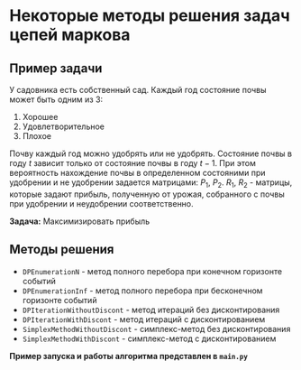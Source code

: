 # Некоторые методы решения задач цепей маркова

## Пример задачи

У садовника есть собственный сад. Каждый год состояние почвы может быть одним из 3:
 1. Хорошее
 2. Удовлетворительное
 3. Плохое

Почву каждый год можно удобрять или не удобрять. Состояние почвы в году $t$ зависит только от состояние почвы в году $t-1$. При этом вероятность нахождение почвы в определенном состояними при удобрении и не удобрении задается матрицами: $P_1$, $P_2$. $R_1$, $R_2$ - матрицы, которые задают прибыль, полученную от урожая, собранного с почвы при удобрении и неудобрении соответственно.

**Задача:** Максимизировать прибыль

## Методы решения

- `DPEnumerationN` - метод полного перебора при конечном горизонте событий
- `DPEnumerationInf` - метод полного перебора при бесконечном горизонте событий
- `DPIterationWithoutDiscont` - метод итераций без дисконтирования
- `DPIterationWithDiscont` - метод итераций c дисконтированием
- `SimplexMethodWithoutDiscont` - симплекс-метод без дисконтирования
- `SimplexMethodWithDiscont` - симплекс-метод с дисконтированием

**Пример запуска и работы алгоритма представлен в `main.py`**

